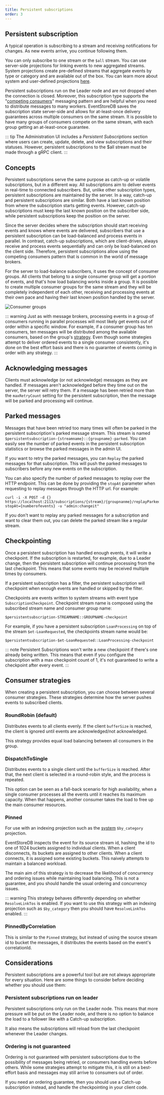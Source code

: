 ```yaml
---
title: Persistent subscriptions
order: 3
---
```


## Persistent subscription

A typical operation is subscribing to a stream and receiving notifications for changes. As new events arrive, you continue following them.

You can only subscribe to one stream or the `$all` stream. You can use server-side projections for linking events to new aggregated streams. System projections create pre-defined streams that aggregate events by type or category and are available out of the box. You can learn more about system and user-defined projections [here](projections/custom.md).

Persistent subscriptions run on the Leader node and are not dropped when the connection is closed. Moreover, this subscription type supports the "[competing consumers](https://www.enterpriseintegrationpatterns.com/patterns/messaging/CompetingConsumers.html)" messaging pattern and are helpful when you need to distribute messages to many workers. EventStoreDB saves the subscription state server-side and allows for at-least-once delivery guarantees across multiple consumers on the same stream. It is possible to have many groups of consumers compete on the same stream, with each group getting an at-least-once guarantee.

::: tip
The Administration UI includes a _Persistent Subscriptions_ section where users can create, update, delete, and view subscriptions and their statuses. However, persistent subscriptions to the $all stream must be made through a gRPC client.
:::

## Concepts

Persistent subscriptions serve the same purpose as catch-up or volatile subscriptions, but in a different way. All subscriptions aim to deliver events in real-time to connected subscribers. But, unlike other subscription types, persistent subscriptions are maintained by the server. In a way, catch-up and persistent subscriptions are similar. Both have a last known position from where the subscription starts getting events. However, catch-up subscriptions must keep the last known position on the subscriber side, while persistent subscriptions keep the position on the server.

Since the server decides where the subscription should start receiving events and knows where events are delivered, subscribers that use a persistent subscription can be load-balanced and process events in parallel. In contrast, catch-up subscriptions, which are client-driven, always receive and process events sequentially and can only be load-balanced on the client side. Therefore, persistent subscriptions allow using the competing consumers pattern that is common in the world of message brokers.

For the server to load-balance subscribers, it uses the concept of consumer groups. All clients that belong to a single consumer group will get a portion of events, and that's how load balancing works inside a group. It is possible to create multiple consumer groups for the same stream and they will be completely independent of each other, receiving and processing events at their own pace and having their last known position handled by the server.

![Consumer groups](../images/consumer-groups.jpg)

::: warning
Just as with message brokers, processing events in a group of consumers running in parallel processes will most likely get events out of order within a specific window. For example, if a consumer group has ten consumers, ten messages will be distributed among the available consumers, based on the group's [strategy](#consumer-strategies). Even though some strategies attempt to deliver ordered events to a single consumer consistently, it's done on the best effort basis and there is no guarantee of events coming in order with any strategy.
:::

## Acknowledging messages

Clients must acknowledge (or not acknowledge) messages as they are handled. If messages aren't acknowledged before they time out on the server, the server will retry them. If a message has been retried more than the `maxRetryCount` setting for the persistent subscription, then the message will be parked and processing will continue.

## Parked messages

Messages that have been retried too many times will often be parked in the persistent subscription's parked message stream. This stream is named `$persistentsubscription-{streamname}::{groupname}-parked`. You can easily see the number of parked events in the persistent subscription statistics or browse the parked messages in the admin UI.

If you want to retry the parked messages, you can `Replay` the parked messages for that subscription. This will push the parked messages to subscribers before any new events on the subscription.

You can also specify the number of parked messages to replay over the HTTP endpoint. This can be done by providing the `stopAt` parameter when requesting to replay messages through the HTTP url. For example:

```bash:no-line-numbers
curl -i -X POST -d {} https://localhost:2113/subscriptions/{stream}/{groupnanme}/replayParked?stopAt={numberofevents} -u "admin:changeit"
```

If you don't want to replay any parked messages for a subscription and want to clear them out, you can delete the parked stream like a regular stream.

## Checkpointing

Once a persistent subscription has handled enough events, it will write a checkpoint. If the subscription is restarted, for example, due to a Leader change, then the persistent subscription will continue processing from the last checkpoint. This means that some events may be received multiple times by consumers.

If a persistent subscription has a filter, the persistent subscription will checkpoint when enough events are handled or skipped by the filter.

Checkpoints are events written to system streams with event type `SubscriptionCheckpoint`. Checkpoint stream name is composed using the subscribed stream name and consumer group name:

`$persistentsubscription-STREAMNAME::GROUPNAME-checkpoint`

For example, if you have a persistent subscription `LoanProcessing` on top of the stream `$et-LoanRequested`, the checkpoints stream name would be:

`$persistentsubscription-$et-LoanRequested::LoanProcessing-checkpoint`

::: note
Persistent Subscriptions won't write a new checkpoint if there's one already being written. This means that even if you configure the subscription with a max checkpoint count of 1, it's not guaranteed to write a checkpoint after every event.
:::

## Consumer strategies

When creating a persistent subscription, you can choose between several consumer strategies. These strategies determine how the server pushes events to subscribed clients.

### RoundRobin (default)

Distributes events to all clients evenly. If the client `bufferSize` is reached, the client is ignored until events are acknowledged/not acknowledged.

This strategy provides equal load balancing between all consumers in the group.

### DispatchToSingle

Distributes events to a single client until the `bufferSize` is reached. After that, the next client is selected in a round-robin style, and the process is repeated.

This option can be seen as a fall-back scenario for high availability, when a single consumer processes all the events until it reaches its maximum capacity. When that happens, another consumer takes the load to free up the main consumer resources.

### Pinned

For use with an indexing projection such as the [system](projections/system.md#by-category) `$by_category` projection.

EventStoreDB inspects the event for its source stream id, hashing the id to one of 1024 buckets assigned to individual clients. When a client disconnects, its buckets are assigned to other clients. When a client connects, it is assigned some existing buckets. This naively attempts to maintain a balanced workload.

The main aim of this strategy is to decrease the likelihood of concurrency and ordering issues while maintaining load balancing. This is not a guarantee, and you should handle the usual ordering and concurrency issues.

::: warning
This strategy behaves differently depending on whether `ResolveLinkTos` is enabled. If you want to use this strategy with an indexing projection such as `$by_category` then you should have `ResolveLinkTos` enabled.
:::

### PinnedByCorrelation

This is similar to the `Pinned` strategy, but instead of using the source stream id to bucket the messages, it distributes the events based on the event's correlationId.

## Considerations

Persistent subscriptions are a powerful tool but are not always appropriate for every situation. Here are some things to consider before deciding whether you should use them:

### Persistent subscriptions run on leader

Persistent subscriptions only run on the Leader node.
This means that more pressure will be put on the Leader node, and there is no option to balance the load to a follower like with a Catch-up subscription.

It also means the subscriptions will reload from the last checkpoint whenever the Leader changes.

### Ordering is not guaranteed

Ordering is not guaranteed with persistent subscriptions due to the possibility of messages being retried, or consumers handling events before others.
While some strategies attempt to mitigate this, it is still on a best-effort basis and messages may still arrive to consumers out of order.

If you need an ordering guarantee, then you should use a Catch-up subscription instead, and handle the checkpointing in your client code.
